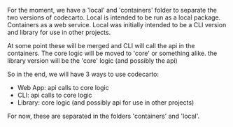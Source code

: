 For the moment, we have a 'local' and 'containers' folder to separate the two versions of codecarto.
Local is intended to be run as a local package. Containers as a web service.
Local was initially intended to be a CLI version and library for use in other projects.

At some point these will be merged and CLI will call the api in the containers.
The core logic will be moved to 'core' or something alike.
the library version will be the 'core' logic (and possibly the api)

So in the end, we will have 3 ways to use codecarto:

- Web App: api calls to core logic
- CLI: api calls to core logic
- Library: core logic (and possibly api for use in other projects)

For now, these are separated in the folders 'containers' and 'local'.
